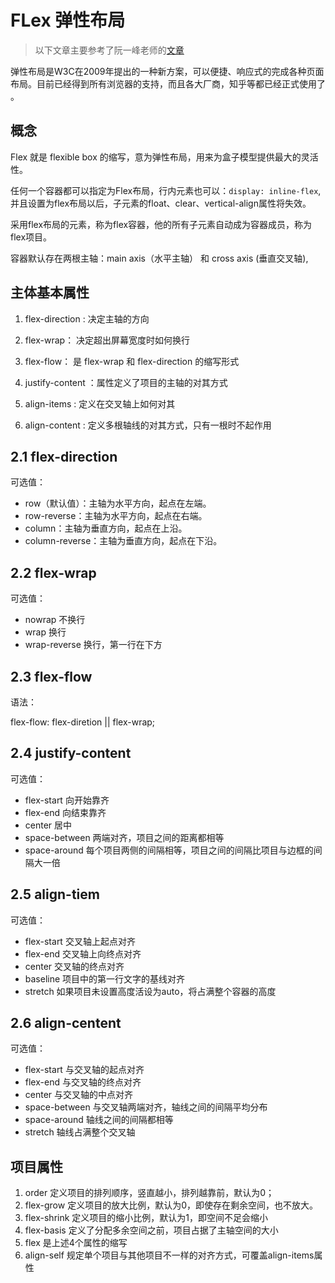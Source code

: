 # FLex 弹性布局

> 以下文章主要参考了阮一峰老师的[文章](http://www.ruanyifeng.com/blog/2015/07/flex-grammar.html?utm_source=tuicool)

弹性布局是W3C在2009年提出的一种新方案，可以便捷、响应式的完成各种页面布局。目前已经得到所有浏览器的支持，而且各大厂商，知乎等都已经正式使用了 。

## 概念

Flex 就是 flexible box 的缩写，意为弹性布局，用来为盒子模型提供最大的灵活性。

任何一个容器都可以指定为Flex布局，行内元素也可以：`display: inline-flex`,并且设置为flex布局以后，子元素的float、clear、vertical-align属性将失效。

采用flex布局的元素，称为flex容器，他的所有子元素自动成为容器成员，称为flex项目。

容器默认存在两根主轴：main axis（水平主轴） 和 cross axis (垂直交叉轴),

## 主体基本属性

1. flex-direction : 决定主轴的方向

2. flex-wrap：      决定超出屏幕宽度时如何换行

3. flex-flow：      是 flex-wrap 和 flex-direction 的缩写形式

4. justify-content ：属性定义了项目的主轴的对其方式

5. align-items :    定义在交叉轴上如何对其

6. align-content :  定义多根轴线的对其方式，只有一根时不起作用

## 2.1 flex-direction 

可选值：

* row（默认值）：主轴为水平方向，起点在左端。
* row-reverse：主轴为水平方向，起点在右端。
* column：主轴为垂直方向，起点在上沿。
* column-reverse：主轴为垂直方向，起点在下沿。

## 2.2 flex-wrap 

可选值：

* nowrap 不换行
* wrap 换行
* wrap-reverse 换行，第一行在下方

## 2.3 flex-flow 

语法：

flex-flow: flex-diretion || flex-wrap;

## 2.4 justify-content 

可选值：

* flex-start 向开始靠齐
* flex-end 向结束靠齐
* center 居中
* space-between 两端对齐，项目之间的距离都相等
* space-around 每个项目两侧的间隔相等，项目之间的间隔比项目与边框的间隔大一倍

## 2.5 align-tiem 

可选值：

* flex-start 交叉轴上起点对齐
* flex-end 交叉轴上向终点对齐
* center 交叉轴的终点对齐
* baseline 项目中的第一行文字的基线对齐
* stretch 如果项目未设置高度活设为auto，将占满整个容器的高度

## 2.6 align-centent 

可选值：

* flex-start 与交叉轴的起点对齐
* flex-end 与交叉轴的终点对齐
* center 与交叉轴的中点对齐
* space-between 与交叉轴两端对齐，轴线之间的间隔平均分布
* space-around 轴线之间的间隔都相等
* stretch 轴线占满整个交叉轴

## 项目属性

1. order    定义项目的排列顺序，竖直越小，排列越靠前，默认为0；
2. flex-grow   定义项目的放大比例，默认为0，即使存在剩余空间，也不放大。
3. flex-shrink  定义项目的缩小比例，默认为1，即空间不足会缩小
4. flex-basis    定义了分配多余空间之前，项目占据了主轴空间的大小
5. flex 是上述4个属性的缩写
6. align-self  规定单个项目与其他项目不一样的对齐方式，可覆盖align-items属性